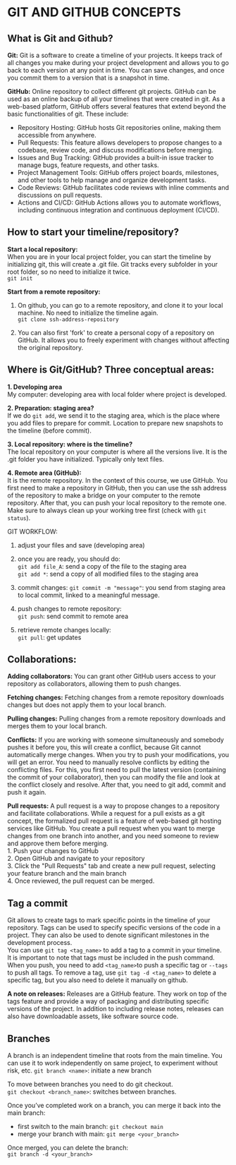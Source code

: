 # GIT AND GITHUB CONCEPTS

## What is Git and Github?
**Git:** 
Git is a software to create a timeline of your projects. It keeps track of all changes you make during your project development and allows you to go back to each version at any point in time. You can save changes, and once you commit them to a version that is a snapshot in time.

**GitHub:**
Online repository to collect different git projects. GitHub can be used as an online backup of all your timelines that were created in git. As a web-based platform, GitHub offers several features that extend beyond the basic functionalities of git. These include:  
- Repository Hosting: GitHub hosts Git repositories online, making them accessible from anywhere. 
- Pull Requests: This feature allows developers to propose changes to a codebase, review code, and discuss modifications before merging.  
- Issues and Bug Tracking: GitHub provides a built-in issue tracker to manage bugs, feature requests, and other tasks. 
- Project Management Tools: GitHub offers project boards, milestones, and other tools to help manage and organize development tasks. 
- Code Reviews: GitHub facilitates code reviews with inline comments and discussions on pull requests.  
- Actions and CI/CD: GitHub Actions allows you to automate workflows, including continuous integration and continuous deployment (CI/CD). 

## How to start your timeline/repository?
**Start a local repository:**  
When you are in your local project folder, you can start the timeline by initializing git, this will create a .git file. Git tracks every subfolder in your root folder, so no need to initialize it twice.  
`git init`

**Start from a remote repository:**  
1. On github, you can go to a remote repository, and clone it to your local machine. No need to initialize the timeline again.  
`git clone ssh-address-repository`

2. You can also first 'fork' to create a personal copy of a repository on GitHub. It allows you to freely experiment with changes without affecting the original repository.

## Where is Git/GitHub? Three conceptual areas:
**1. Developing area**  
My computer: developing area with local folder where project is developed. 

**2. Preparation: staging area?**  
If we do `git add`, we send it to the staging area, which is the place where you add files to prepare for commit. Location to prepare new snapshots to the timeline (before commit). 

**3. Local repository: where is the timeline?**  
The local repository on your computer is where all the versions live. It is the .git folder you have initialized. Typically only text files. 

**4. Remote area (GitHub):**  
It is the remote repository. In the context of this course, we use GitHub. You first need to make a repository in GitHub, then you can use the ssh address of the repository to make a bridge on your computer to the remote repository. After that, you can push your local repository to the remote one. Make sure to always clean up your working tree first (check with `git status`).

GIT WORKFLOW:
1. adjust your files and save (developing area)
2. once you are ready, you should do:  
`git add file_A`: send a copy of the file to the staging area  
`git add *`: send a copy of all modified files to the staging area  
3. commit changes:
`git commit -m "message"`: you send from staging area to local commit, linked to a meaningful message.  

4. push changes to remote repository:  
`git push`: send commit to remote area  

5. retrieve remote changes locally:  
`git pull`: get updates

## Collaborations:
**Adding collaborators:** You can grant other GitHub users access to your repository as collaborators, allowing them to push changes.

**Fetching changes:** Fetching changes from a remote repository downloads changes but does not apply them to your local branch.

**Pulling changes:** Pulling changes from a remote repository downloads and merges them to your local branch.

**Conflicts:** If you are working with someone simultaneously and somebody pushes it before you, this will create a conflict, because Git cannot automatically merge changes. When you try to push your modifications, you will get an error. You need to manually resolve conflicts by editing the conflicting files. For this, you first need to pull the latest version (containing the commit of your collaborator), then you can modify the file and look at the conflict closely and resolve. After that, you need to git add, commit and push it again. 

**Pull requests:** A pull request is a way to propose changes to a repository and facilitate collaborations. While a request for a pull exists as a git concept, the formalized pull request is a feature of web-based git hosting services like GitHub. You create a pull request when you want to merge changes from one branch into another, and you need someone to review and approve them before merging.  
    1. Push your changes to GitHub  
    2. Open GitHub and navigate to your repository  
    3. Click the "Pull Requests" tab and create a new pull request, selecting your feature branch and the main branch  
    4. Once reviewed, the pull request can be merged.  

## Tag a commit
Git allows to create tags to mark specific points in the timeline of your repository. Tags can be used to specify specific versions of the code in a project. They can also be used to denote significant milestones in the development process.  
You can use `git tag <tag_name>` to add a tag to a commit in your timeline.  
It is important to note that tags must be included in the push command. When you push, you need to add `<tag_name>`to push a specific tag or `--tags` to push all tags. 
To remove a tag, use `git tag -d <tag_name>` to delete a specific tag, but you also need to delete it manually on github.  

**A note on releases:** Releases are a GitHub feature. They work on top of the tags feature and provide a way of packaging and distributing specific versions of the project. In addition to including release notes, releases can also have downloadable assets, like software source code.  

## Branches
A branch is an independent timeline that roots from the main timeline. You can use it to work independently on same project, to experiment without risk, etc.
`git branch <name>`: initiate a new branch

To move between branches you need to do git checkout.  
`git checkout <branch_name>`: switches between branches.

Once you’ve completed work on a branch, you can merge it back into the main branch:  
- first switch to the main branch: `git checkout main`  
- merge your branch with main: `git merge <your_branch>`  

Once merged, you can delete the branch:  
`git branch -d <your_branch>`



